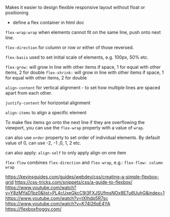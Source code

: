 
Makes it easier to design flexible responsive layout without float or positioning

- define a flex container in html doc

``flex-wrap:wrap`` when elements cannot fit on the same line, push onto next line. 

``flex-direction`` for column or row or either of those reversed.

``flex-basis`` used to set initial scale of elements, e.g. 100px, 50% etc. 

``flex-grow:`` will grow in line with other items if space, 1 for equal with other items, 2 for double
``flex-shrink:`` will grow in line with other items if space, 1 for equal with other items, 2 for double

``align-content`` for vertical alignment  - to set how multiple lines are spaced apart from each other.

``justify-content`` for horizontal alignment 

``align-items`` to align a specific element 

To make flex items go onto the next line if they are overflowing the viewport, you can use the `flex-wrap` property with a value of `wrap`.

can also use ``order`` property to set order of individual elements. By default value of 0,  can use -2, -1 ,0, 1, 2 etc. 

can also apply: ``align-self`` to only apply align on one item

``flex-flow`` combines ``flex-direction`` and ``flex-wrap``, e.g.: ``flex-flow: column wrap``

https://kevinsguides.com/guides/webdev/css/creating-a-simple-flexbox-grid
https://css-tricks.com/snippets/css/a-guide-to-flexbox/
https://www.youtube.com/watch?v=Y8zMYaD1bz0&list=PL4cUxeGkcC9i3FXJSUfmsNOx8E7u6UuhG&index=1
https://www.youtube.com/watch?v=tXIhdp5R7sc
https://www.youtube.com/watch?v=K74l26pE4YA 
https://flexboxfroggy.com/